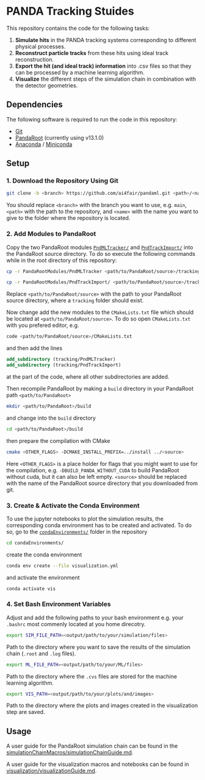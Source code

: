# PANDA Tracking Stuides

This repository contains the code for the following tasks:

1. **Simulate hits** in the PANDA tracking systems corresponding to different physical processes.
2. **Reconstruct particle tracks** from these hits using ideal track reconstruction.
3. **Export the hit (and ideal track) information** into .csv files so that they can be processed by a machine learning algorithm.
4. **Visualize** the different steps of the simulation chain in combination with the detector geometries.

## Dependencies

The following software is required to run the code in this repository:

- [Git](https://git-scm.com/downloads)
- [PandaRoot](https://git.panda.gsi.de/PandaRootGroup/PandaRoot) (currently using v13.1.0)
- [Anaconda](https://www.anaconda.com/download/success) / [Miniconda](https://docs.anaconda.com/free/miniconda/index.html)

## Setup

### 1. Download the Repository Using Git

```bash
git clone -b <branch> https://github.com/ai4fair/pandaml.git <path>/<name>
```

You should replace `<branch>` with the branch you want to use, e.g. `main`, `<path>` with the path to the repository, and `<name>` with the name you want to give to the folder where the repository is located.

### 2. Add Modules to PandaRoot

Copy the two PandaRoot modules [`PndMLTracker/`](PandaRootModules/PndMLTracker/) and [`PndTrackImport/`](PandaRootModules/PndTrackImport/) into the PandaRoot source directory. To do so execute the following commands while in the root directory of this repository:

```bash
cp -r PandaRootModules/PndMLTracker <path/to/PandaRoot/source>/tracking/
```

```bash
cp -r PandaRootModules/PndTrackImport/ <path/to/PandaRoot/source>/tracking/
```

Replace `<path/to/PandaRoot/source>` with the path to your PandaRoot source directory, where a `tracking` folder should exist.

Now change add the new modules to the `CMakeLists.txt` file which should be located at `<path/to/PandaRoot/source>`. To do so open `CMakeLists.txt` with you prefered editor, e.g.

```bash
code <path/to/PandaRoot/source>/CMakeLists.txt
```

and then add the lines

```cmake
add_subdirectory (tracking/PndMLTracker)
add_subdirectory (tracking/PndTrackImport)
```

at the part of the code, where all other subdirectories are added.

Then recompile PandaRoot by making a `build` directory in your PandaRoot path `<path/to/PandaRoot>`

```bash
mkdir <path/to/PandaRoot>/build
```

and change into the `build` directory

```bash
cd <path/to/PandaRoot>/build
```

then prepare the compilation with CMake

```bash
cmake <OTHER_FLAGS> -DCMAKE_INSTALL_PREFIX=../install ../<source>
```

Here `<OTHER_FLAGS>` is a place holder for flags that you might want to use for the compilation, e.g. `-DBUILD_PANDA_WITHOUT_CUDA` to build PandaRoot without cuda, but it can also be left empty. `<source>` should be replaced with the name of the PandaRoot source directory that you downloaded from git.

### 3. Create & Activate the Conda Environment

To use the jupyter notebooks to plot the simulation results, the corresponding conda environment has to be created and activated. To do so, go to the [`condaEnvironments/`](condaEnvironments/) folder in the repository

```bash
cd condaEnvironments/
```

create the conda environment

```bash
conda env create --file visualization.yml
```

and activate the environment

```bash
conda activate vis
```

### 4. Set Bash Environment Variables

Adjust and add the following paths to your bash environment e.g. your `.bashrc` most commenly located at you home direcotry.

```bash
export SIM_FILE_PATH=<output/path/to/your/simulation/files>
```

Path to the directory where you want to save the results of the simulation chain (`.root` and `.log` files).

```bash
export ML_FILE_PATH=<output/path/to/your/ML/files>
```

Path to the directory where the `.cvs` files are stored for the machine learning algorithm.

```bash
export VIS_PATH=<output/path/to/your/plots/and/images>
```

Path to the directory where the plots and images created in the visualization step are saved.

## Usage

A user guide for the PandaRoot simulation chain can be found in the [simulationChainMacros/simulationChainGuide.md](simulationChainMacros/simulationChainGuide.md).

A user guide for the visualization macros and notebooks can be found in [visualization/visualizationGuide.md](visualization/visualizationGuide.md).
